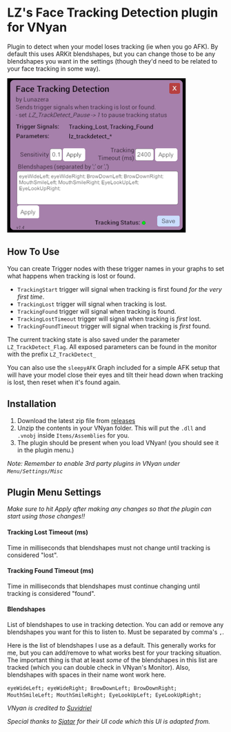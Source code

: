 # LZ's Face Tracking Detection plugin for VNyan
Plugin to detect when your model loses tracking (ie when you go AFK). By default this uses ARKit blendshapes, but you can change those to be any blendshapes you want in the settings (though they'd need to be related to your face tracking in some way).

![example image of plugin](https://github.com/Lunazera/VNyan-Tracking-Detection/blob/main/example.png)

## How To Use
You can create Trigger nodes with these trigger names in your graphs to set what happens when tracking is lost or found.
- `TrackingStart` trigger will signal when tracking is first found *for the very first time*.
- `TrackingLost` trigger will signal when tracking is lost.
- `TrackingFound` trigger will signal when tracking is found.
- `TrackingLostTimeout` trigger will signal when tracking is *first* lost.
- `TrackingFoundTimeout` trigger will signal when tracking is *first* found.

The current tracking state is also saved under the parameter `LZ_TrackDetect_Flag`. All exposed parameters can be found in the monitor with the prefix `LZ_TrackDetect_`

You can also use the `sleepyAFK` Graph included for a simple AFK setup that will have your model close their eyes and tilt their head down when tracking is lost, then reset when it's found again.

## Installation
1. Download the latest zip file from [releases](https://github.com/Lunazera/VNyan-Tracking-Detection/releases/)
2. Unzip the contents in your VNyan folder. This will put the `.dll` and `.vnobj` inside `Items/Assemblies` for you.
3. The plugin should be present when you load VNyan! (you should see it in the plugin menu.)

*Note: Remember to enable 3rd party plugins in VNyan under `Menu/Settings/Misc`*

## Plugin Menu Settings
*Make sure to hit Apply after making any changes so that the plugin can start using those changes!!*
#### Tracking Lost Timeout (ms)
Time in milliseconds that blendshapes must not change until tracking is considered "lost".
#### Tracking Found Timeout (ms)
Time in milliseconds that blendshapes must continue changing until tracking is considered "found".
#### Blendshapes
List of blendshapes to use in tracking detection. You can add or remove any blendshapes you want for this to listen to. Must be separated by comma's `,`.

Here is the list of blendshapes I use as a default. This generally works for me, but you can add/remove to what works best for your tracking situation. The important thing is that at least *some* of the blendshapes in this list are tracked (which you can double check in VNyan's Monitor). Also, blendshapes with spaces in their name wont work here.
```
eyeWideLeft; eyeWideRight; BrowDownLeft; BrowDownRight; MouthSmileLeft; MouthSmileRight; EyeLookUpLeft; EyeLookUpRight;
``` 

*VNyan is credited to [Suvidriel](https://suvidriel.itch.io/vnyan)*

*Special thanks to [Sjatar](https://github.com/Sjatar/Screen-Light) for their UI code which this UI is adapted from.*
